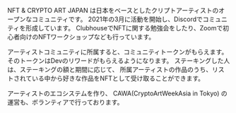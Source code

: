 NFT & CRYPTO ART JAPAN は日本をベースとしたクリプトアーティストのオープンなコミュニティです。
2021年の3月に活動を開始し、Discordでコミュニティを形成しています。
ClubhouseでNFTに関する勉強会をしたり、Zoomで初心者向けのNFTワークショップなども行っています。

アーティストコミュニティに所属すると、コミュニティトークンがもらえます。
そのトークンはDevのリワードがもらえるようになります。
ステーキングした人は、ステーキングの額と期間に応じて、
所属アーティストの作品のうち、リストされている中から好きな作品をNFTとして受け取ることができます。

アーティストのエコシステムを作り、
CAWA(CryptoArtWeekAsia in Tokyo)
の運営も、ボランティアで行っております。
